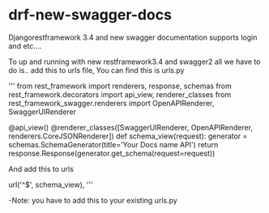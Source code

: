 # drf-new-swagger-docs
Djangorestframework 3.4 and new swagger documentation supports login and etc.... 

To up and running with new restframework3.4 and swagger2 all we have to do is.. add this to urls file, You can find this is urls.py

'''
from rest_framework import renderers, response, schemas
from rest_framework.decorators import api_view, renderer_classes
from rest_framework_swagger.renderers import OpenAPIRenderer, SwaggerUIRenderer


@api_view()
@renderer_classes([SwaggerUIRenderer, OpenAPIRenderer, renderers.CoreJSONRenderer])
def schema_view(request):
    generator = schemas.SchemaGenerator(title='Your Docs name API')
    return response.Response(generator.get_schema(request=request))


And add this to urls

url('^$', schema_view),
'''

-Note: you have to add this to your existing urls.py
